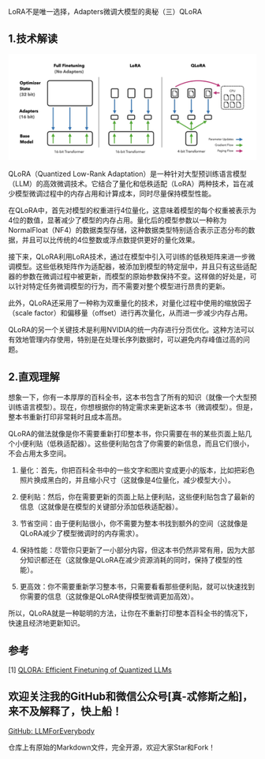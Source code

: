 LoRA不是唯一选择，Adapters微调大模型的奥秘（三）QLoRA


## 1.技术解读

![alt text](assest/大模型微调之Adapters（三）QLoRA/0.png)

QLoRA（Quantized Low-Rank Adaptation）是一种针对大型预训练语言模型（LLM）的高效微调技术。它结合了量化和低秩适配（LoRA）两种技术，旨在减少模型微调过程中的内存占用和计算成本，同时尽量保持模型性能。

在QLoRA中，首先对模型的权重进行4位量化，这意味着模型的每个权重被表示为4位的数值，显著减少了模型的内存占用。量化后的模型参数以一种称为NormalFloat（NF4）的数据类型存储，这种数据类型特别适合表示正态分布的数据，并且可以比传统的4位整数或浮点数提供更好的量化效果。

接下来，QLoRA利用LoRA技术，通过在模型中引入可训练的低秩矩阵来进一步微调模型。这些低秩矩阵作为适配器，被添加到模型的特定层中，并且只有这些适配器的参数在微调过程中被更新，而模型的原始参数保持不变。这样做的好处是，可以针对特定任务微调模型的行为，而不需要对整个模型进行昂贵的更新。

此外，QLoRA还采用了一种称为双重量化的技术，对量化过程中使用的缩放因子（scale factor）和偏移量（offset）进行再次量化，从而进一步减少内存占用。

QLoRA的另一个关键技术是利用NVIDIA的统一内存进行分页优化。这种方法可以有效地管理内存使用，特别是在处理长序列数据时，可以避免内存峰值过高的问题。


## 2.直观理解

想象一下，你有一本厚厚的百科全书，这本书包含了所有的知识（就像一个大型预训练语言模型）。现在，你想根据你的特定需求来更新这本书（微调模型）。但是，整本书重新打印非常耗时且成本高昂。

QLoRA的做法就像是你不需要重新打印整本书，你只需要在书的某些页面上贴几个小便利贴（低秩适配器）。这些便利贴包含了你需要的新信息，而且它们很小，不会占用太多空间。

1. 量化：首先，你把百科全书中的一些文字和图片变成更小的版本，比如把彩色照片换成黑白的，并且缩小尺寸（这就像是4位量化，减少模型大小）。

2. 便利贴：然后，你在需要更新的页面上贴上便利贴，这些便利贴包含了最新的信息（这就像是在模型的关键部分添加低秩适配器）。

3. 节省空间：由于便利贴很小，你不需要为整本书找到额外的空间（这就像是QLoRA减少了模型微调时的内存需求）。

4. 保持性能：尽管你只更新了一小部分内容，但这本书仍然非常有用，因为大部分知识都还在（这就像是QLoRA在减少资源消耗的同时，保持了模型的性能）。

5. 更高效：你不需要重新学习整本书，只需要看看那些便利贴，就可以快速找到你需要的信息（这就像是QLoRA使得模型微调更加高效）。

所以，QLoRA就是一种聪明的方法，让你在不重新打印整本百科全书的情况下，快速且经济地更新知识。


## 参考

<div id="refer-anchor-1"></div>

[1] [QLORA: Efficient Finetuning of Quantized LLMs](https://arxiv.org/pdf/2305.14314)

## 欢迎关注我的GitHub和微信公众号[真-忒修斯之船]，来不及解释了，快上船！

[GitHub: LLMForEverybody](https://github.com/luhengshiwo/LLMForEverybody)

仓库上有原始的Markdown文件，完全开源，欢迎大家Star和Fork！